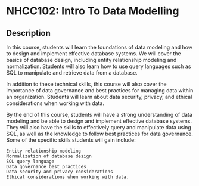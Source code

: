 # NHCC102: Intro To Data Modelling

## Description


In this course, students will learn the foundations of data modeling and how to design and implement effective database systems. We will cover the basics of database design, including entity relationship modeling and normalization. Students will also learn how to use query languages such as SQL to manipulate and retrieve data from a database.

In addition to these technical skills, this course will also cover the importance of data governance and best practices for managing data within an organization. Students will learn about data security, privacy, and ethical considerations when working with data.

By the end of this course, students will have a strong understanding of data modeling and be able to design and implement effective database systems. They will also have the skills to effectively query and manipulate data using SQL, as well as the knowledge to follow best practices for data governance. Some of the specific skills students will gain include:

    Entity relationship modeling
    Normalization of database design
    SQL query language
    Data governance best practices
    Data security and privacy considerations
    Ethical considerations when working with data.
